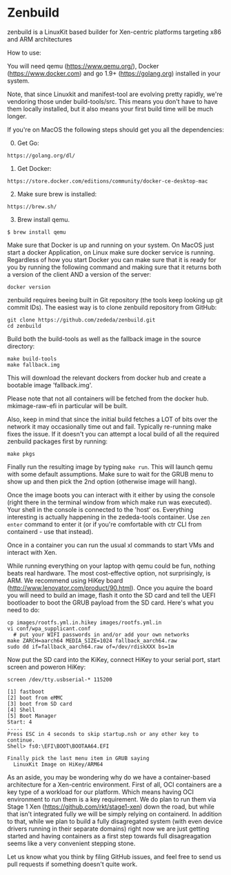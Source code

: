 # Zenbuild

zenbuild is a LinuxKit based builder for Xen-centric platforms targeting x86 and ARM architectures

How to use:

You will need qemu (https://www.qemu.org/), Docker (https://www.docker.com) 
and go 1.9+ (https://golang.org) installed in your system.

Note, that since Linuxkit and manifest-tool are evolving pretty rapidly, we're
vendoring those under build-tools/src. This means you don't have to have them
locally installed, but it also means your first build time will be much longer.

If you're on MacOS the following steps should get you all the dependencies:

  0. Get Go:

  ```
  https://golang.org/dl/
  ```
  1. Get Docker:

  ```
  https://store.docker.com/editions/community/docker-ce-desktop-mac
  ```
  2. Make sure brew is installed:

  ```
  https://brew.sh/
  ```
  3. Brew install qemu.

  ```
  $ brew install qemu
  ```

Make sure that Docker is up and running on your system. On MacOS just start a docker Application, on Linux make sure docker service is running. Regardless of how you start Docker you can make sure that it is ready for you by running the following command and making sure that it returns both a version of the client AND a version of the server:

```
docker version
```

zenbuild requires beeing built in Git repository (the tools keep looking up git commit IDs). The easiest way is to clone zenbuild repository from GitHub:
```
git clone https://github.com/zededa/zenbuild.git
cd zenbuild
```

Build both the build-tools as well as the fallback image in the source directory:

```
make build-tools
make fallback.img
```
This will download the relevant dockers from docker hub and create a bootable
image 'fallback.img'.

Please note that not all containers will be fetched from the docker
hub. mkimage-raw-efi in particular will be built.

Also, keep in mind that since the initial build fetches a LOT of bits
over the network it may occasionally time out and fail. Typically
re-running make fixes the issue. If it doesn't you can attempt a local
build of all the required zenbuild packages first by running:

```
make pkgs
```

Finally run the resulting image by typing `make run`. This will launch
qemu with some default assumptions. Make sure to wait for the GRUB menu
to show up and then pick the 2nd option (otherwise image will hang).

Once the image boots you can interact with it either by using the console
(right there in the terminal window from which make run was executed).
Your shell in the console is connected to the 'host' os. Everything
interesting is actually happening in the zededa-tools container. Use
`zen enter` command to enter it (or if you're comfortable with ctr CLI
from containerd - use that instead).

Once in a container you can run the usual xl commands to start VMs and
interact with Xen.

While running everything on your laptop with qemu could be fun, nothing
beats real hardware. The most cost-effective option, not surprisingly,
is ARM. We recommend using HiKey board (http://www.lenovator.com/product/90.html).
Once you aquire the board you will need to build an image, flash it onto
the SD card and tell the UEFI bootloader to boot the GRUB payload from
the SD card. Here's what you need to do:
```
cp images/rootfs.yml.in.hikey images/rootfs.yml.in
vi conf/wpa_supplicant.conf
  # put your WIFI passwords in and/or add your own networks
make ZARCH=aarch64 MEDIA_SIZE=1024 fallback_aarch64.raw
sudo dd if=fallback_aarch64.raw of=/dev/rdiskXXX bs=1m
``` 

Now put the SD card into the KiKey, connect HiKey to your serial port,
start screen and poweron HiKey:
```
screen /dev/tty.usbserial-* 115200

[1] fastboot
[2] boot from eMMC
[3] boot from SD card
[4] Shell
[5] Boot Manager
Start: 4
.....
Press ESC in 4 seconds to skip startup.nsh or any other key to continue.
Shell> fs0:\EFI\BOOT\BOOTAA64.EFI

Finally pick the last menu item in GRUB saying
  LinuxKit Image on HiKey/ARM64
```

As an aside, you may be wondering why do we have a container-based
architecture for a Xen-centric environment. First of all, OCI containers
are a key type of a workload for our platform. Which means having
OCI environment to run them is a key requirement. We do plan to run them
via Stage 1 Xen (https://github.com/rkt/stage1-xen) down the road, but 
while that isn't integrated fully we will be simply relying on containerd.
In addition to that, while we plan to build a fully disagregated system 
(with even device drivers running in their separate domains) right now
we are just getting started and having containers as a first step towards
full disagreagation seems like a very convenient stepping stone. 

Let us know what you think by filing GitHub issues, and feel free to 
send us pull requests if something doesn't quite work.
